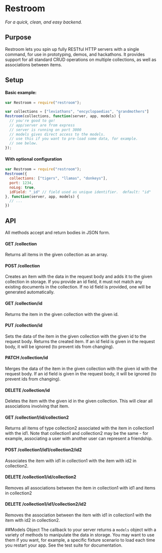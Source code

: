 # Restroom

_For a quick, clean, and easy backend._

## Purpose

Restroom lets you spin up fully RESTful HTTP servers with a single command, for use in prototyping, demos, and hackathons.  It provides support for all standard CRUD operations on multiple collections, as well as associations between items.

## Setup
#### Basic example:
```javascript
var Restroom = require("restroom");

var collections = ["leviathans", "encyclopaedias", "grandmothers"]
Restroom(collections, function(server, app, models) {
  // you're good to go!
  // app/server are from express
  // server is running on port 3000
  // models gives direct access to the models.
  // use this if you want to pre-load some data, for example.
  // see below.
});
```

#### With optional configuration
```javascript
var Restroom = require("restroom");
Restroom({
  collections: ["tigers", "llamas", "donkeys"],
  port: 1234,
  noLog: true,
  idField: "_id" // field used as unique identifier.  default: "id" 
}, function(server, app, models) {
  // ...
})
```

## API
All methods accept and return bodies in JSON form.
#### GET /collection
Returns all items in the given collection as an array.

#### POST /collection
Creates an item with the data in the request body and adds it to the given collection in storage.  If you provide an id field, it must not match any existing documents in the collection.  If no id field is provided, one will be generated automatically.

#### GET /collection/id
Returns the item in the given collection with the given id.

#### PUT /collection/id
Sets the data of the item in the given collection with the given id to the request body.  Returns the created item.  If an id field is given in the request body, it will be ignored (to prevent ids from changing).

#### PATCH /collection/id
Merges the data of the item in the given collection with the given id with the request body.  If an id field is given in the request body, it will be ignored (to prevent ids from changing).

#### DELETE /collection/id
Deletes the item with the given id in the given collection.  This will clear all associations involving that item.

#### GET /collection1/id/collection2
Returns all items of type collection2 associated with the item in collection1 with the id1.  Note that collection1 and collection2 may be the same - for example, associating a user with another user can represent a friendship.

#### POST /collection1/id1/collection2/id2
Associates the item with id1 in collection1 with the item with id2 in collection2.

#### DELETE /collection1/id/collection2
Removes all associations between the item in collection1 with id1 and items in collection2

#### DELETE /collection1/id1/collection2/id2
Removes the association between the item with id1 in collection1 with the item with id2 in collection2.

##Models Object
The callback to your server returns a `models` object with a variety of methods to manipulate the data in storage.  You may want to use them if you want, for example, a specific fixture scenario to load each time you restart your app.  See the test suite for documentation.